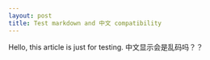 ```yaml
---
layout: post
title: Test markdown and 中文 compatibility
---
```


Hello, this article is just for testing. 
中文显示会是乱码吗？？
